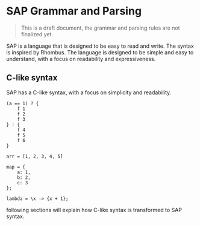 # SAP Grammar and Parsing

> This is a draft document, the grammar and parsing rules are not finalized yet.

SAP is a language that is designed to be easy to read and write. The syntax is inspired by Rhombus. The language is designed to be simple and easy to understand, with a focus on readability and expressiveness.

## C-like syntax

SAP has a C-like syntax, with a focus on simplicity and readability.

```sap
(a == 1) ? {
    f 1
    f 2
    f 3
} : {
    f 4
    f 5
    f 6
}

arr = [1, 2, 3, 4, 5]

map = {
    a: 1,
    b: 2,
    c: 3
};

lambda = \x -> {x + 1};
```

following sections will explain how C-like syntax is transformed to SAP syntax.
